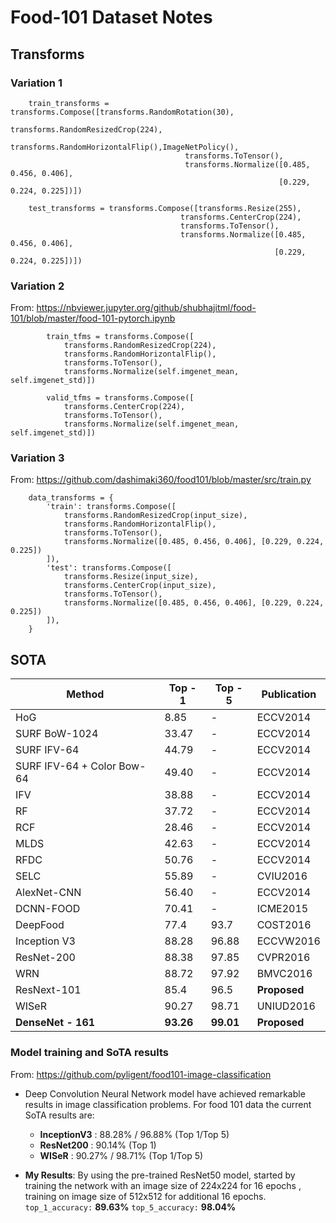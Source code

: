 
# Food-101 Dataset Notes

## Transforms

### Variation 1

```
    train_transforms = transforms.Compose([transforms.RandomRotation(30),
                                       transforms.RandomResizedCrop(224),
                                       transforms.RandomHorizontalFlip(),ImageNetPolicy(),
                                       transforms.ToTensor(),
                                       transforms.Normalize([0.485, 0.456, 0.406],
                                                            [0.229, 0.224, 0.225])])

    test_transforms = transforms.Compose([transforms.Resize(255),
                                      transforms.CenterCrop(224),
                                      transforms.ToTensor(),
                                      transforms.Normalize([0.485, 0.456, 0.406],
                                                           [0.229, 0.224, 0.225])])
```

### Variation 2

From: https://nbviewer.jupyter.org/github/shubhajitml/food-101/blob/master/food-101-pytorch.ipynb
```
        train_tfms = transforms.Compose([
            transforms.RandomResizedCrop(224),
            transforms.RandomHorizontalFlip(),
            transforms.ToTensor(),
            transforms.Normalize(self.imgenet_mean, self.imgenet_std)])

        valid_tfms = transforms.Compose([
            transforms.CenterCrop(224),
            transforms.ToTensor(),
            transforms.Normalize(self.imgenet_mean, self.imgenet_std)])
```

### Variation 3

From: https://github.com/dashimaki360/food101/blob/master/src/train.py
```
    data_transforms = {
        'train': transforms.Compose([
            transforms.RandomResizedCrop(input_size),
            transforms.RandomHorizontalFlip(),
            transforms.ToTensor(),
            transforms.Normalize([0.485, 0.456, 0.406], [0.229, 0.224, 0.225])
        ]),
        'test': transforms.Compose([
            transforms.Resize(input_size),
            transforms.CenterCrop(input_size),
            transforms.ToTensor(),
            transforms.Normalize([0.485, 0.456, 0.406], [0.229, 0.224, 0.225])
        ]),
    }
```

## SOTA

| Method 	| Top - 1  	| Top - 5  	| Publication  	|
|---	|---	|---	|---	|
| HoG    	|8.85   	| - | ECCV2014  	|
|   SURF BoW-1024 	|  33.47  	|   -	| ECCV2014  	|
|   SURF IFV-64 	|  44.79   	|   -	|   ECCV2014 	|
|    SURF IFV-64 + Color Bow-64	|  49.40 	|   -	|   ECCV2014   	|
|   IFV	| 38.88   	| -  	|  ECCV2014  	|
|  RF	|   37.72 	| -  	|   ECCV2014  	|
|   RCF	|   28.46 	| -  	|    ECCV2014	|
|   MLDS 	|    42.63  	| -  	|  ECCV2014	|
|  RFDC	|   50.76   	|  - 	|   ECCV2014 	|
|  SELC 	|     55.89 	|   -	|  CVIU2016 	|
|   AlexNet-CNN 	|  56.40  	|   -	|    ECCV2014	|
|  DCNN-FOOD  	|  70.41  	|   - 	|   ICME2015	|
|   DeepFood 	|   77.4   	|   93.7	|  COST2016 	|
| Inception V3  	|  88.28  	|   96.88 	|   ECCVW2016 	|
|   ResNet-200	|   88.38 	|   	97.85 |    CVPR2016	|
|   WRN 	|   88.72 	|   	 97.92|   BMVC2016	|
|ResNext-101| 85.4|96.5| **Proposed**
|   WISeR 	|   90.27 	|   98.71	|   UNIUD2016 	|
|   **DenseNet - 161**	|  **93.26** 	|   **99.01**	|  **Proposed** 	|

### Model training and SoTA results

From: https://github.com/pyligent/food101-image-classification

- Deep Convolution Neural Network model have achieved remarkable results in image classification problems. For food 101 data the current SoTA results are:
    -  **InceptionV3** : 88.28% / 96.88% (Top 1/Top 5)
    -  **ResNet200** : 90.14% (Top 1)
    -  **WISeR** :  90.27% / 98.71%  (Top 1/Top 5)

- **My Results**: By using the pre-trained ResNet50 model, started by training the network with an image size of 224x224 for 16 epochs , training on image size of 512x512 for additional 16 epochs.
   `top_1_accuracy:`  **89.63%**
   `top_5_accuracy:`  **98.04%**